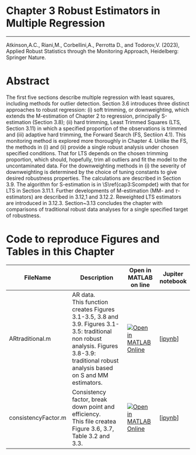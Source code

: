 # Chapter 3 Robust Estimators in Multiple Regression


---
Atkinson,A.C., Riani,M., Corbellini,A., Perrotta D., and Todorov,V. (2023), Applied Robust Statistics through the Monitoring Approach, Heidelberg: Springer Nature.

# Abstract
 
The first five sections describe multiple regression with least squares, including methods for outlier detection. Section 3.6 introduces three distinct approaches to robust regression: (i) soft trimming, or downweighting, which extends the M-estimation of Chapter 2 to regression, principally S-estimation (Section 3.8); (ii) hard trimming, Least Trimmed Squares (LTS, Section 3.11) in which a specified proportion of the observations is trimmed and (iii) adaptive hard trimming, the Forward Search (FS, Sectiion 4.1). This monitoring method is explored more thoroughly in Chapter 4. Unlike the FS, the methods in (i) and (ii) provide a single robust analysis under chosen specified conditions. That for  LTS depends on the chosen trimming proportion, which should, hopefully,  trim all outliers and fit the model to the uncontaminated data. For the downweighting methods in (i) the severity of downweighting is determined by the choice of tuning constants to give desired robustness properties. The calculations are described in Section 3.9. The algorithm for S-estimation is in \S\ref{cap3:Scompdet} with that for LTS in Section 3.11.1. Further developments of M-estimation (MM- and $\tau$-estimators) are described in 3.12,1 and 3.12.2. Reweighted LTS estimators are introduced in 3.12.3. Section~3.13 concludes the chapter with comparisons of traditional robust data analyses for a single specified target of robustness.

# Code to reproduce Figures and Tables in this Chapter





| FileName | Description | Open in MATLAB on line | Jupiter notebook | 
 |---|---|---|---| 
 |ARtraditional.m|AR data.<br/> This function creates Figures 3.1-3.5, 3.8 and 3.9. Figures 3.1-3.5: traditional non robust analysis. Figures 3.8-3.9: traditional robust analysis based on S and MM estimators.|[![Open in MATLAB Online](https://www.mathworks.com/images/responsive/global/open-in-matlab-online.svg)](https://matlab.mathworks.com/open/github/v1?repo=UniprJRC/FigMonitoringBook&file=/cap3/ARtraditional.m)| [[ipynb](ARtraditional.ipynb)]
|consistencyFactor.m|Consistency factor, break down point and efficiency.<br/> This file createa Figure 3.6, 3.7, Table 3.2 and 3.3.|[![Open in MATLAB Online](https://www.mathworks.com/images/responsive/global/open-in-matlab-online.svg)](https://matlab.mathworks.com/open/github/v1?repo=UniprJRC/FigMonitoringBook&file=/cap3/consistencyFactor.m)| [[ipynb](consistencyFactor.ipynb)]

